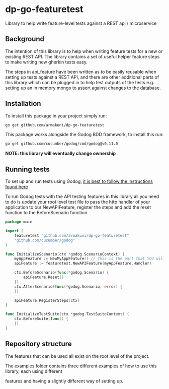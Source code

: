 # dp-go-featuretest

Library to help write feature-level tests against a REST api / microservice

## Background

The intention of this library is to help when writing feature tests for a new or existing REST API.
The library contains a set of useful helper feature steps to make writing new gherkin tests easy.

The steps in api_feature have been written as to be easily reusable when setting up tests against a REST API, and
there are other additional parts of this library which can be plugged in to help test outputs of the tests e.g. setting
up an in memory mongo to assert against changes to the database.

## Installation

To install this package in your project simply run:

```bash
go get github.com/armakuni/dp-go-featuretest
```

This package works alongside the Godog BDD framework, to install this run:

```bash
go get github.com/cucumber/godog/cmd/godog@v0.11.0
```

**NOTE: this library will eventually change ownership**

## Running tests

To set up and run tests using Godog, [it is best to follow the instructions found here](https://github.com/cucumber/godog)

To run Godog tests with the API testing features in this library all you need to do is update your root level test file to pass
the http handler of your application to our NewAPIFeature, register the steps and add the reset function to the BeforeScenario function.

```go
package main

import (
	featuretest "github.com/armakuni/dp-go-featuretest"
	"github.com/cucumber/godog"
)

func InitializeScenario(ctx *godog.ScenarioContext) {
	myAppFeature := NewMyAppFeature() // This is the part that YOU will implement
	apiFeature := featuretest.NewAPIFeature(myAppFeature.Handler)

	ctx.BeforeScenario(func(*godog.Scenario) {
		apiFeature.Reset()
	})
	ctx.AfterScenario(func(*godog.Scenario, error) {
	})

	apiFeature.RegisterSteps(ctx)
}

func InitializeTestSuite(ctx *godog.TestSuiteContext) {
	ctx.BeforeSuite(func() {
	})
}
```

## Repository structure

The features that can be used all exist on the root level of the project.

The examples folder contains three different examples of how to use this library, each using different

features and having a slightly different way of setting up.
